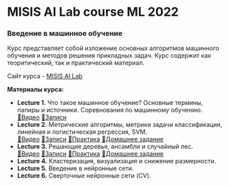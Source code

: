 # MISIS AI Lab course ML 2022
### Введение в машинное обучение

Курс представляет собой изложение основных алгоритмов машинного обучения и методов решения прикладных задач. Курс содержит как теоритический, так и практический материал.

Сайт курса  - [MISIS AI Lab][Course]

**Материалы курса:**
* **Lecture 1.** Что такое машинное обучение? Основные термины, папиры и источники. Соревнования по машинному обучению.\
[📼Видео][Video1] [📄Записи][Notes1]
* **Lecture 2.** Метрические алгоритмы, метрики задачи классификации, линейная и логистическая регрессия, SVM.\
[📼Видео][Video2] [📄Записи][Notes2] [🐍Практика][Practice2] [🐍Домашнее задание][Homework2]
* **Lecture 3.** Решающие деревья, ансамбли и случайный лес.\
[📼Видео][Video3] [📄Записи][Notes3] [🐍Практика][Practice3] [🐍Домашнее задание][Homework3]
* **Lecture 4.** Кластеризация, визуализация и снижение размерности.
* **Lecture 5.** Введение в нейронные сети.
* **Lecture 6.** Сверточные нейронные сети (CV).

[Course]: https://misisailab.github.io/docs/

<!-- Видео -->
[Video1]: https://drive.google.com/file/d/1cuyt3deAnL8jWqNuCMNMQjbom5CivphH/view?usp=sharing
[Video2]: https://drive.google.com/file/d/1_tHdRpz8n0FUAfKyf1rN_Vs_Re-G8FnV/view?usp=sharing
[Video3]: https://drive.google.com/file/d/1_6YoHDvK7P-NBoJ_G30CfrlR0fUr2T08/view?usp=share_link

<!-- Записи -->
[Notes1]: ./MATERIALS/Lecture_1/lecture1-misisailab.pdf
[Notes2]: ./MATERIALS/Lecture_2/lecture2-misisailab.pdf
[Notes3]: ./MATERIALS/Lecture_3/lecture3-misisailab.pdf

<!-- Практика -->
[Practice2]: ./MATERIALS/Lecture_2/seminar2.ipynb
[Practice3]: ./MATERIALS/Lecture_3/seminar3.ipynb

<!-- Домашнее задание -->
[Homework2]: ./MATERIALS/Lecture_2/homework2.ipynb
[Homework3]: ./MATERIALS/Lecture_3/homework3.ipynb
